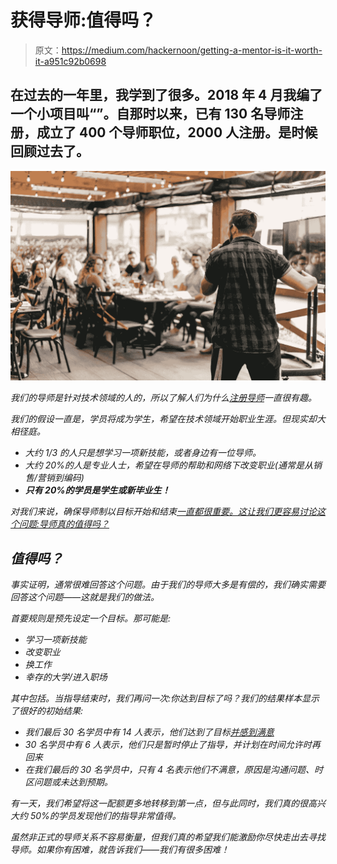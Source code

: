 # 获得导师:值得吗？

> 原文：<https://medium.com/hackernoon/getting-a-mentor-is-it-worth-it-a951c92b0698>

## 在过去的一年里，我学到了很多。2018 年 4 月我编了一个小项目叫“[](https://mentorcruise.com)**”。自那时以来，已有 130 名导师注册，成立了 400 个导师职位，2000 人注册。是时候回顾过去了。**

*![](img/9a4d474dac669cfd2d10593493d4e272.png)*

*我们的导师是针对技术领域的人的，所以了解人们为什么[注册导师](https://mentorcruise.com/learn/reasons-find-mentor/)一直很有趣。*

*我们的假设一直是，学员将成为学生，希望在技术领域开始职业生涯。但现实却大相径庭。*

*   *大约 1/3 的人只是想学习一项新技能，或者身边有一位导师。*
*   *大约 20%的人是专业人士，希望在导师的帮助和网络下改变职业(通常是从销售/营销到编码)*
*   ***只有 20%的学员是学生或新毕业生！***

*对我们来说，确保导师制以目标开始和结束[一直都很重要。这让我们更容易讨论这个问题:导师真的值得吗？](https://mentorcruise.com/learn/how-we-measure-mentorship-success/)*

## *值得吗？*

*事实证明，通常很难回答这个问题。由于我们的导师大多是有偿的，我们确实需要回答这个问题——这就是我们的做法。*

*首要规则是预先设定一个目标。那可能是:*

*   *学习一项新技能*
*   *改变职业*
*   *换工作*
*   *幸存的大学/进入职场*

*其中包括。当指导结束时，我们再问一次:你达到目标了吗？我们的结果样本显示了很好的初始结果:*

*   *我们最后 30 名学员中有 14 人表示，他们达到了目标[并感到满意](https://mentorcruise.com/testimonials/)*
*   *30 名学员中有 6 人表示，他们只是暂时停止了指导，并计划在时间允许时再回来*
*   *在我们最后的 30 名学员中，只有 4 名表示他们不满意，原因是沟通问题、时区问题或未达到预期。*

*有一天，我们希望将这一配额更多地转移到第一点，但与此同时，我们真的很高兴大约 50%的学员发现他们的指导非常值得。*

*虽然非正式的导师关系不容易衡量，但我们真的希望我们能激励你尽快走出去寻找导师。如果你有困难，就告诉我们——我们有很多困难！*